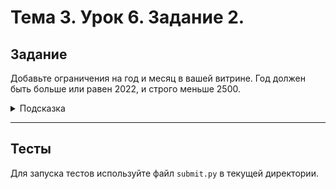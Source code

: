 # Тема 3. Урок 6. Задание 2. #

## Задание

Добавьте ограничения на год и месяц в вашей витрине. Год должен быть больше или равен 2022, и строго меньше 2500.

<details>
<summary>Подсказка</summary>

Используйте синтаксис `ALTER TABLE [название таблицы] ADD CONSTRAINT [название ограничения] CHECK ([условие]);`

</details>

---

## Тесты

Для запуска тестов используйте файл `submit.py` в текущей директории.

